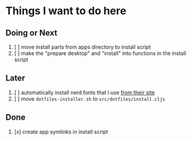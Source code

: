 # Things I want to do here

## Doing or Next

1. [ ] move install parts from apps directory to install script
1. [ ] make the "prepare desktop" and "install" into functions in the install
       script

## Later

1. [ ] automatically install nerd fonts that I use
       [from their site](https://www.nerdfonts.com/font-downloads)
1. [ ] move `dotfiles-installer.sh` to `src/dotfiles/install.cljs`

## Done

1. [x] create app symlinks in install script
